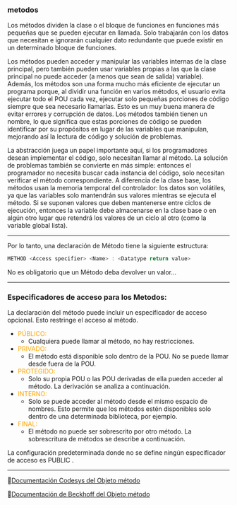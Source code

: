 ### metodos

Los métodos dividen la clase o el bloque de funciones en funciones más pequeñas que se pueden ejecutar en
llamada. Solo trabajarán con los datos que necesitan e ignorarán cualquier dato redundante que
puede existir en un determinado bloque de funciones.

Los métodos pueden acceder y manipular las variables internas de la clase principal, pero también pueden usar
variables propias a las que la clase principal no puede acceder (a menos que sean de salida)
variable).
Además, los métodos son una forma mucho más eficiente de ejecutar un programa porque, al dividir una
función en varios métodos, el usuario evita ejecutar todo el POU cada vez,
ejecutar solo pequeñas porciones de código siempre que sea necesario llamarlas. Esto es un
muy buena manera de evitar errores y corrupción de datos.
Los métodos también tienen un nombre, lo que significa que estas porciones de código se pueden identificar por su
propósitos en lugar de las variables que manipulan, mejorando así la lectura de código y
solución de problemas.

La abstracción juega un papel importante aquí, si los programadores desean implementar el código, 
solo necesitan llamar al método. La solución de problemas también se convierte en
más simple: entonces el programador no necesita buscar cada instancia del código,
solo necesitan verificar el método correspondiente.
A diferencia de la clase base, los métodos usan la memoria temporal del controlador: los datos son volátiles, ya que
las variables solo mantendrán sus valores mientras se ejecuta el método. Si se suponen valores que deben
mantenerse entre ciclos de ejecución, entonces la variable debe almacenarse en la clase base o en
algún otro lugar que retendrá los valores de un ciclo al otro (como la variable global
lista).
***
Por lo tanto, una declaración de Método tiene la siguiente estructura:
```typescript
METHOD <Access specifier> <Name> : <Datatype return value>
```
No es obligatorio que un Método deba devolver un valor...
***
### Especificadores de acceso para los Metodos:
La declaración del método puede incluir un especificador de acceso opcional. Esto restringe el acceso al método.

- <span style="color:orange">PÚBLICO:</span> 
	- Cualquiera puede llamar al método, no hay restricciones.
- <span style="color:orange">PRIVADO:</span> 
	- El método está disponible solo dentro de la POU. No se puede llamar desde fuera de la POU.
- <span style="color:orange">PROTEGIDO:</span> 
    - Solo su propia POU o las POU derivadas de ella pueden acceder al método. La derivación se analiza a continuación.
- <span style="color:orange">INTERNO:</span> 
    - Solo se puede acceder al método desde el mismo espacio de nombres. Esto permite que los métodos estén disponibles solo dentro de una determinada biblioteca, por ejemplo.
- <span style="color:orange">FINAL:</span> 
    - El método no puede ser sobrescrito por otro método. La sobrescritura de métodos se describe a continuación.

La configuración predeterminada donde no se define ningún especificador de acceso es PUBLIC .
***

🔗[Documentación Codesys del Objeto método](https://help.codesys.com/api-content/2/codesys/3.5.14.0/en/_cds_obj_method/#e4507ebe4233ac0c0a8640e00a37b12-id-3375759d0dd23b38c0a864630d4cd159)

🔗[Documentación de Beckhoff del Objeto método](https://infosys.beckhoff.com/english.php?content=../content/1033/tc3_plc_intro/2530307467.html&id=)
